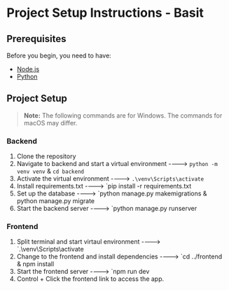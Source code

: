 # Project Setup Instructions - Basit


## Prerequisites

Before you begin, you need to have:
- [Node.js](https://nodejs.org/en/)
- [Python](https://www.python.org/downloads/)


## Project Setup

> **Note:** The following commands are for Windows. The commands for macOS may differ.

### Backend
1. Clone the repository
2. Navigate to backend and start a virtual environment ----> `python -m venv venv` & `cd backend`
3. Activate the virtual environment ----> `.\venv\Scripts\activate`
4. Install requirements.txt ----> `pip install -r requirements.txt
5. Set up the database ----> `python manage.py makemigrations & python manage.py migrate
6. Start the backend server ----> `python manage.py runserver

### Frontend
1. Split terminal and start virtaul environment ----> `.\venv\Scripts\activate
2. Change to the frontend and install dependencies ----> `cd ../frontend & npm install
3. Start the frontend server ----> `npm run dev
4. Control + Click the frontend link to access the app.
